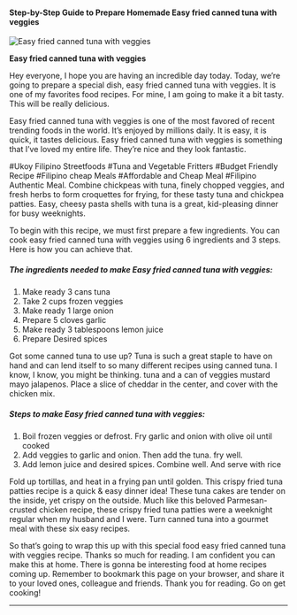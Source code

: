             

#### Step-by-Step Guide to Prepare Homemade Easy fried canned tuna with veggies

![Easy fried canned tuna with veggies](https://img-global.cpcdn.com/recipes/0ebb5f113e01056c/751x532cq70/easy-fried-canned-tuna-with-veggies-recipe-main-photo.jpg)

**Easy fried canned tuna with veggies**

Hey everyone, I hope you are having an incredible day today. Today, we’re going to prepare a special dish, easy fried canned tuna with veggies. It is one of my favorites food recipes. For mine, I am going to make it a bit tasty. This will be really delicious.

Easy fried canned tuna with veggies is one of the most favored of recent trending foods in the world. It’s enjoyed by millions daily. It is easy, it is quick, it tastes delicious. Easy fried canned tuna with veggies is something that I’ve loved my entire life. They’re nice and they look fantastic.

#Ukoy Filipino Streetfoods #Tuna and Vegetable Fritters #Budget Friendly Recipe #Filipino cheap Meals #Affordable and Cheap Meal #Filipino Authentic Meal. Combine chickpeas with tuna, finely chopped veggies, and fresh herbs to form croquettes for frying, for these tasty tuna and chickpea patties. Easy, cheesy pasta shells with tuna is a great, kid-pleasing dinner for busy weeknights.

To begin with this recipe, we must first prepare a few ingredients. You can cook easy fried canned tuna with veggies using 6 ingredients and 3 steps. Here is how you can achieve that.

##### The ingredients needed to make Easy fried canned tuna with veggies:

1.  Make ready 3 cans tuna
2.  Take 2 cups frozen veggies
3.  Make ready 1 large onion
4.  Prepare 5 cloves garlic
5.  Make ready 3 tablespoons lemon juice
6.  Prepare Desired spices

Got some canned tuna to use up? Tuna is such a great staple to have on hand and can lend itself to so many different recipes using canned tuna. I know, I know, you might be thinking. tuna and a can of veggies mustard mayo jalapenos. Place a slice of cheddar in the center, and cover with the chicken mix.

##### Steps to make Easy fried canned tuna with veggies:

1.  Boil frozen veggies or defrost. Fry garlic and onion with olive oil until cooked
2.  Add veggies to garlic and onion. Then add the tuna. fry well.
3.  Add lemon juice and desired spices. Combine well. And serve with rice

Fold up tortillas, and heat in a frying pan until golden. This crispy fried tuna patties recipe is a quick & easy dinner idea! These tuna cakes are tender on the inside, yet crispy on the outside. Much like this beloved Parmesan-crusted chicken recipe, these crispy fried tuna patties were a weeknight regular when my husband and I were. Turn canned tuna into a gourmet meal with these six easy recipes.

So that’s going to wrap this up with this special food easy fried canned tuna with veggies recipe. Thanks so much for reading. I am confident you can make this at home. There is gonna be interesting food at home recipes coming up. Remember to bookmark this page on your browser, and share it to your loved ones, colleague and friends. Thank you for reading. Go on get cooking!

* * *